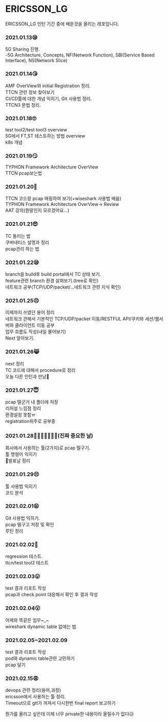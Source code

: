 # ERICSSON_LG
ERICSSON_LG 인턴 기간 중에 배운것을 올리는 레포입니다.

### 2021.01.13😪
5G Sharing 진행.<br>
-5G Architecture, Concepts, NF(Network Function), SBI(Service Based Interface), NS(Network Slice)

### 2021.01.14😘
AMF OverView와 initial Registration 정리.<br>
TTCN 관련 정보 찾아보기<br>
CI/CD툴에 대한 개념 익히기, Git 사용법 정리.<br>
TTCN3 문법 정리.

### 2021.01.18🙄
test tool2/test tool3 overview <br>
5G에서 FT,ST 테스트하는 방법 overview<br> 
k8s 개념

### 2021.01.19😏
TYPHON Framework Architecture OverView<br>
TTCN pcap보는법

### 2021.01.20🤗
TTCN 코드랑 pcap 매핑하여 보기(+wiseshark 사용법 배움)<br>
TYPHON Framework Architecture OverView-> Review<br>
AAT 강의(뭔말인지 모르겠어요...)

### 2021.01.21😎
TC 돌리는 법<br>
쿠버네티스 설명과 정리<br>
pcap관리 하는 법 

### 2021.01.22😪
branch을 build후 build portal에서 TC 상태 보기.<br>
feature관련 branch 환경 살펴보기.(tree로 확인)<br>
네트워크 공부(TCP/UDP/packet/...네트워크 관련 지식 확인)<br>

### 2021.01.25😣
이제까지 쓰였던 용어 정리<br>
네트워크 관해서 기본적인 TCP/UDP/packet 이동/RESTFUL API/쿠키와 세션/웹서버와 클라이언트 이동 공부<br>
업무 흐름도 작성(내일 물어보기)<br>
Next 알아보기.<br>

### 2021.01.26😸
next 정리<br>
TC 코드에 대해서 procedure로 정리<br>
오늘 다른 인턴과 만남🥰

### 2021.01.27😇
pcap 떨군거 내 폴더에 저장<br>
리허설 느낌점 정리<br>
환경설정 못함ㅠ<br>
registration위주로 공부중

### 2021.01.28🤡✨✨✨✨✨✨(진짜 중요한 날)
회사에서 사용하는 툴(2가지)로 pcap 떨구기.<br>
툴 명령어 익히기<br>
🎊발표날 정리

### 2021.01.29😣
툴 사용법 익히기<br>
코드 분석

### 2021.02.01😫
Git 사용법 익히기.<br>
pcap 떨구고 저장 및 확인<br>
루틴 정리

### 2021.02.02😤
regression 테스트.<br>
ttcn/test tool2 테스트

### 2021.02.03😛
test 결과 리포트 작성<br>
pcap과 check point 대응해서 확인 후 결과 작성 

### 2021.02.04😮
어제와 똑같은 업무~_~<br>
wireshark dynamic table 없애는 법

### 2021.02.05~2021.02.09
test 결과 리포트 작성<br>
pod와 dynamic table관련 고민하기<br>
pcap 달기

### 2021.02.15😩
devops 관련 정리(용어,과정)<br>
ericsson에서 사용하는 툴 정리.<br>
Timeout으로 gtt가 꺼져서 다시한번 final report 보고하기 

뭔가를 올리고 싶은데 이제 너무 private한 내용이라 올릴수가 없다😥



